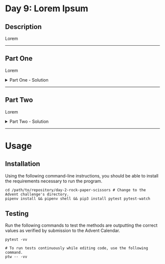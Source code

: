 # Day 9: Lorem Ipsum

## Description

Lorem

---

## Part One

Lorem

<details>
  <summary>Part One - Solution</summary>

  ```shell
  Lorem
  ```

</details>

---

## Part Two

Lorem

<details>
  <summary>Part Two - Solution</summary>

  ```shell
  Lorem
  ```

</details>

---

# Usage

## Installation

Using the following command-line instructions, you should be able to install the requirements necessary to run the
program.

```shell
cd /path/to/repository/day-2-rock-paper-scissors # Change to the Advent challenge's directory.
pipenv install && pipenv shell && pip3 install pytest pytest-watch
```

## Testing

Run the following commands to test the methods are outputting the correct values as verified by submission to the Advent
Calendar.

```shell
pytest -vv

# To run tests continuously while editing code, use the following command.
ptw -- -vv
```
